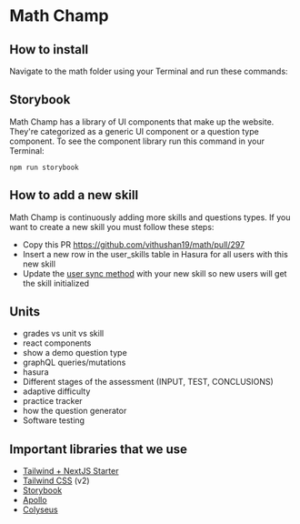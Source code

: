 # Math Champ

## How to install

Navigate to the math folder using your Terminal and run these commands:



## Storybook

Math Champ has a library of UI components that make up the website. They're categorized as a generic UI component or a question type component. To see the component library run this command in your Terminal:

`npm run storybook`

## How to add a new skill

Math Champ is continuously adding more skills and questions types. If you want to create a new skill you must follow these steps:

- Copy this PR https://github.com/vithushan19/math/pull/297
- Insert a new row in the user_skills table in Hasura for all users with this new skill
- Update the [user sync method](https://github.com/vithushan19/math/blob/8f4c2fa05760515cf9237921850ecb9a748e78ba/pages/api/auth/%5B...nextauth%5D.js#L33) with your new skill so new users will get the skill initialized

## Units

- grades vs unit vs skill
- react components
- show a demo question type
- graphQL queries/mutations
- hasura
- Different stages of the assessment (INPUT, TEST, CONCLUSIONS)
- adaptive difficulty
- practice tracker
- how the question generator
- Software testing

## Important libraries that we use

- [Tailwind + NextJS Starter](https://tailwindcss.com/docs/guides/nextjs)
- [Tailwind CSS](https://tailwindcss.com/) (v2)
- [Storybook](https://storybook.js.org/)
- [Apollo](https://www.apollographql.com/docs/react/)
- [Colyseus](https://docs.colyseus.io/getting-started/javascript-client/)

